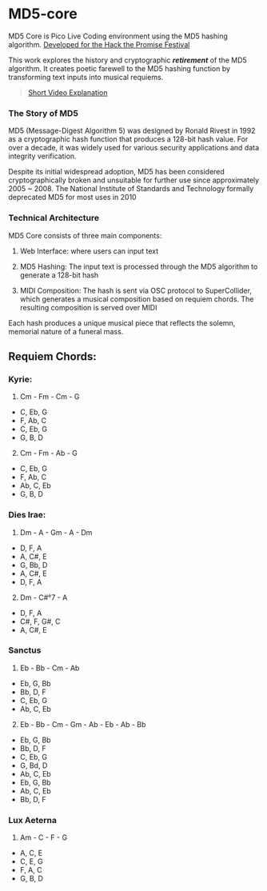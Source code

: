 # MD5-core

MD5 Core is Pico Live Coding environment using the MD5 hashing algorithm. [Developed for the Hack the Promise Festival](https://hackthepromise.org/festival-2025/programm/)



This work explores the history and cryptographic *__retirement__* of the MD5 algorithm. It creates poetic farewell to the MD5 hashing function by transforming text inputs into musical requiems.

> [Short Video Explanation](https://youtu.be/TZOxIBP_L-o)

### The Story of MD5

MD5 (Message-Digest Algorithm 5) was designed by Ronald Rivest in 1992 as a cryptographic hash function that produces a 128-bit hash value. For over a decade, it was widely used for various security applications and data integrity verification.


Despite its initial widespread adoption, MD5 has been considered cryptographically broken and unsuitable for further use since approximately 2005 ~ 2008. The National Institute of Standards and Technology formally deprecated MD5 for most uses in 2010


### Technical Architecture

MD5 Core consists of three main components:

1. Web Interface: where users can input text

2. MD5 Hashing: The input text is processed through the MD5 algorithm to generate a 128-bit hash

3. MIDI Composition: The hash is sent via OSC protocol to SuperCollider, which generates a musical composition based on requiem chords. The resulting composition is served over MIDI

Each hash produces a unique musical piece that reflects the solemn, memorial nature of a funeral mass.


## Requiem Chords:

### Kyrie:

1. Cm - Fm - Cm - G


- C, Eb, G 
- F, Ab, C 
- C, Eb, G 
- G, B, D

2. Cm - Fm - Ab - G


- C, Eb, G 
- F, Ab, C 
- Ab, C, Eb 
- G, B, D



### Dies Irae:

1. Dm - A - Gm - A - Dm

- D, F, A 
- A, C#, E 
- G, Bb, D 
- A, C#, E 
- D, F, A

2. Dm - C#°7 - A

- D, F, A 
- C#, F, G#, C 
- A, C#, E



### Sanctus

1. Eb - Bb - Cm - Ab

- Eb, G, Bb 
- Bb, D, F 
- C, Eb, G 
- Ab, C, Eb

2. Eb - Bb - Cm - Gm - Ab - Eb - Ab - Bb

- Eb, G, Bb 
- Bb, D, F 
- C, Eb, G 
- G, Bd, D 
- Ab, C, Eb 
- Eb, G, Bb 
- Ab, C, Eb 
- Bb, D, F


### Lux Aeterna

1. Am - C - F - G

- A, C, E 
- C, E, G 
- F, A, C 
- G, B, D

